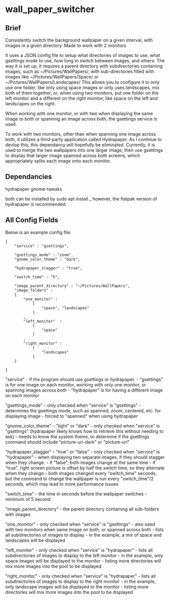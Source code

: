 # wall_paper_switcher

## Brief
Consistently switch the background wallpaper on a given interval, with images in a given directory. Made to work with 2 monitors

It uses a JSON config file to setup what directories of images to use, what gsettings mode to use, how long to 
switch between images, and others. The way it is set up, it requires a parent directory with subdirectories containing images, 
such as ~/Pictures/WallPapers/, with sub-directories filled with images like ~/Pictures/WallPapers/Space/ or ~/Pictures/WallPapers/Landscapes/
This allows you to configure it to only use one folder, like only using space images or only uses landscapes, mix both of them together, 
or, when using two monitors, put one folder on the left monitor and a different on the right monitor, like space on the left and 
landscapes on the right.

When working with one monitor, or with two when displaying the same image to both or spanning an image across both, 
the gsettings service is used. 

To work with two monitors, other than when spanning one image across both, it utilizes a third-party application
called Hydrapaper. As I continue to devlop this, this dependancy will hopefully be eliminated. Currently, it is used
to merge the two wallpapers into one larger image, then use gsettings to display that larger image spanned across both screens, 
which appropriately splits each image onto each monitor.

## Dependancies
hydrapaper 
gnome-tweaks

both can be installed by sudo apt install _ 
however, the flatpak version of hydrapaper is recommended

## All Config Fields 
Below is an example config file:

```
{
    "service" : "gsettings",

    "gsettings_mode" : "zoom",
    "gnome_color_theme" : "dark",

    "hydrapaper_stagger" : "true",

    "switch_time" : "5",

    "image_parent_directory" : "~/Pictures/WallPapers",
    "image_folders" : 
    {
        "one_monitor" :
            [
                "space", "landscapes"
            ]
        ,
        "left_monitor"  : 
            [
                "space"
            ]
        ,
        "right_monitor" : 
            [
                "landscapes"
            ]
    }

}
```

"service" - if the program should use gsettings or hydrapaper.
          - "gsettings" is for one image on each monitor, working with only one monitor, or spanning images across both
          - "hydrapaper" is for having a different image on each monitor
          
           
"gsettings_mode" - only checked when "service" is "gsettings"
                 - determines the gsettings mode, such as spanned, zoom, centered, etc. for displaying image
                 - forced to "spanned" when using hydrapaper

"gnome_color_theme" - "light" or "dark"
                    - only checked when "service" is "gsettings" (hydrapaper likely knows how to retrieve this without needing to ask)
                    - needs to know the system theme, to determine if the gsettings command should include "picture-uri-dark" or "picture-uri"

"hydrapaper_stagger" - "true" or "false"
                     - only checked when "service" is "hydrapaper"
                     - when displaying two separate images, if they should stagger when they change. 
                     - if "false", both images change at the same time
                     - if "true", right screen picture is offset by half the switch time, so they alternate when they change
                     - both images changed every "switch_time" seconds, but the command to change the wallpaper is run 
                       every "switch_time"/2 seconds, which may lead to more performance issues
                       
"switch_time" - the time in seconds before the wallpaper switches
              - minimum of 5 second

"image_parent_directory" - the parent directory containing all sub-folders with images

"one_monitor" - only checked when "service" is "gsettings"
              - also used with two monitors when same image on both, or spanned across both
              - lists all subdirectories of images to display
              - in the example, a mix of space and landscapes will be displayed

"left_monitor" - only checked when "service" is "hydrapaper"
               - lists all subdirectories of images to display to the left monitor
               - in the example, only space images will be displayed to the monitor
               - listing more directories will mix more images into the pool to be displayed


"right_monitor" - only checked when "service" is "hydrapaper"
               - lists all subdirectories of images to display to the right monitor
               - in the example, only landscape images will be displayed to the monitor
               - listing more directories will mix more images into the pool to be displayed
